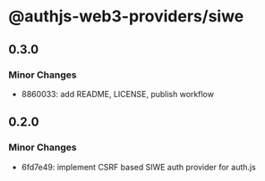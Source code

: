 # @authjs-web3-providers/siwe

## 0.3.0

### Minor Changes

- 8860033: add README, LICENSE, publish workflow

## 0.2.0

### Minor Changes

- 6fd7e49: implement CSRF based SIWE auth provider for auth.js
